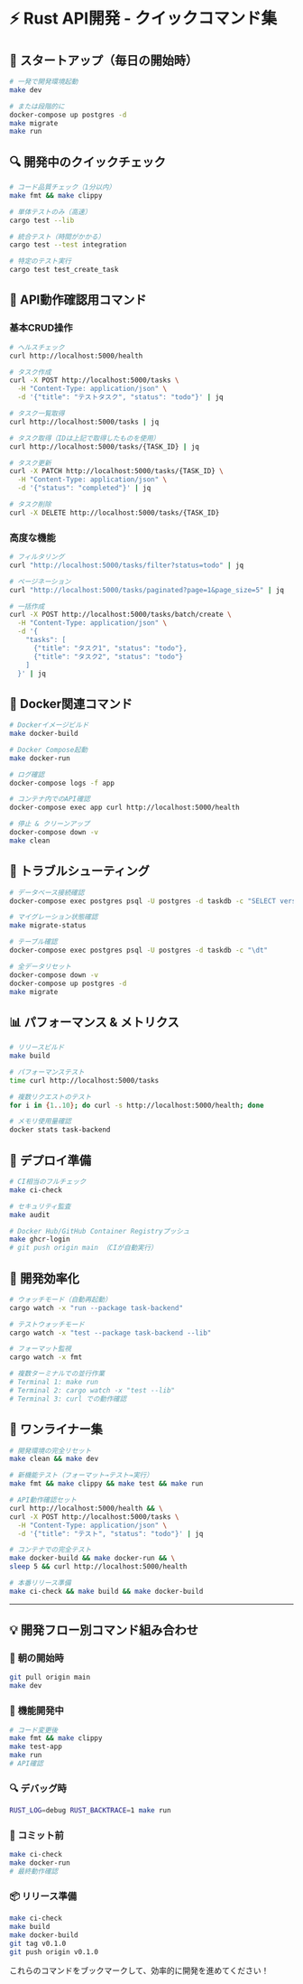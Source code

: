 # ⚡ Rust API開発 - クイックコマンド集

## 🚀 **スタートアップ（毎日の開始時）**

```bash
# 一発で開発環境起動
make dev

# または段階的に
docker-compose up postgres -d
make migrate  
make run
```

## 🔍 **開発中のクイックチェック**

```bash
# コード品質チェック（1分以内）
make fmt && make clippy

# 単体テストのみ（高速）
cargo test --lib

# 統合テスト（時間がかかる）
cargo test --test integration

# 特定のテスト実行
cargo test test_create_task
```

## 🧪 **API動作確認用コマンド**

### 基本CRUD操作
```bash
# ヘルスチェック
curl http://localhost:5000/health

# タスク作成
curl -X POST http://localhost:5000/tasks \
  -H "Content-Type: application/json" \
  -d '{"title": "テストタスク", "status": "todo"}' | jq

# タスク一覧取得
curl http://localhost:5000/tasks | jq

# タスク取得（IDは上記で取得したものを使用）
curl http://localhost:5000/tasks/{TASK_ID} | jq

# タスク更新
curl -X PATCH http://localhost:5000/tasks/{TASK_ID} \
  -H "Content-Type: application/json" \
  -d '{"status": "completed"}' | jq

# タスク削除
curl -X DELETE http://localhost:5000/tasks/{TASK_ID}
```

### 高度な機能
```bash
# フィルタリング
curl "http://localhost:5000/tasks/filter?status=todo" | jq

# ページネーション
curl "http://localhost:5000/tasks/paginated?page=1&page_size=5" | jq

# 一括作成
curl -X POST http://localhost:5000/tasks/batch/create \
  -H "Content-Type: application/json" \
  -d '{
    "tasks": [
      {"title": "タスク1", "status": "todo"},
      {"title": "タスク2", "status": "todo"}
    ]
  }' | jq
```

## 🐳 **Docker関連コマンド**

```bash
# Dockerイメージビルド
make docker-build

# Docker Compose起動
make docker-run

# ログ確認
docker-compose logs -f app

# コンテナ内でのAPI確認
docker-compose exec app curl http://localhost:5000/health

# 停止 & クリーンアップ
docker-compose down -v
make clean
```

## 🔧 **トラブルシューティング**

```bash
# データベース接続確認
docker-compose exec postgres psql -U postgres -d taskdb -c "SELECT version();"

# マイグレーション状態確認
make migrate-status

# テーブル確認
docker-compose exec postgres psql -U postgres -d taskdb -c "\dt"

# 全データリセット
docker-compose down -v
docker-compose up postgres -d
make migrate
```

## 📊 **パフォーマンス & メトリクス**

```bash
# リリースビルド
make build

# パフォーマンステスト
time curl http://localhost:5000/tasks

# 複数リクエストのテスト
for i in {1..10}; do curl -s http://localhost:5000/health; done

# メモリ使用量確認
docker stats task-backend
```

## 🚢 **デプロイ準備**

```bash
# CI相当のフルチェック
make ci-check

# セキュリティ監査
make audit

# Docker Hub/GitHub Container Registryプッシュ
make ghcr-login
# git push origin main （CIが自動実行）
```

## 🎯 **開発効率化**

```bash
# ウォッチモード（自動再起動）
cargo watch -x "run --package task-backend"

# テストウォッチモード
cargo watch -x "test --package task-backend --lib"

# フォーマット監視
cargo watch -x fmt

# 複数ターミナルでの並行作業
# Terminal 1: make run
# Terminal 2: cargo watch -x "test --lib"
# Terminal 3: curl での動作確認
```

## 📝 **ワンライナー集**

```bash
# 開発環境の完全リセット
make clean && make dev

# 新機能テスト（フォーマット→テスト→実行）
make fmt && make clippy && make test && make run

# API動作確認セット
curl http://localhost:5000/health && \
curl -X POST http://localhost:5000/tasks \
  -H "Content-Type: application/json" \
  -d '{"title": "テスト", "status": "todo"}' | jq

# コンテナでの完全テスト
make docker-build && make docker-run && \
sleep 5 && curl http://localhost:5000/health

# 本番リリース準備
make ci-check && make build && make docker-build
```

---

## 💡 **開発フロー別コマンド組み合わせ**

### 🌅 **朝の開始時**
```bash
git pull origin main
make dev
```

### 🔄 **機能開発中**
```bash
# コード変更後
make fmt && make clippy
make test-app
make run
# API確認
```

### 🔍 **デバッグ時**
```bash
RUST_LOG=debug RUST_BACKTRACE=1 make run
```

### 🚀 **コミット前**
```bash
make ci-check
make docker-run
# 最終動作確認
```

### 📦 **リリース準備**
```bash
make ci-check
make build
make docker-build
git tag v0.1.0
git push origin v0.1.0
```

これらのコマンドをブックマークして、効率的に開発を進めてください！